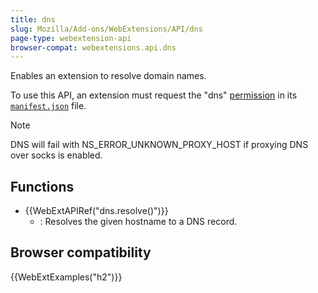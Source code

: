 ```yaml
---
title: dns
slug: Mozilla/Add-ons/WebExtensions/API/dns
page-type: webextension-api
browser-compat: webextensions.api.dns
---
```




Enables an extension to resolve domain names.

To use this API, an extension must request the "dns" [permission](/Mozilla/Add-ons/WebExtensions/manifest.json/permissions) in its [`manifest.json`](/Mozilla/Add-ons/WebExtensions/manifest.json) file.

> [!NOTE]
> DNS will fail with NS_ERROR_UNKNOWN_PROXY_HOST if proxying DNS over socks is enabled.

## Functions

- {{WebExtAPIRef("dns.resolve()")}}
  - : Resolves the given hostname to a DNS record.

## Browser compatibility



{{WebExtExamples("h2")}}
